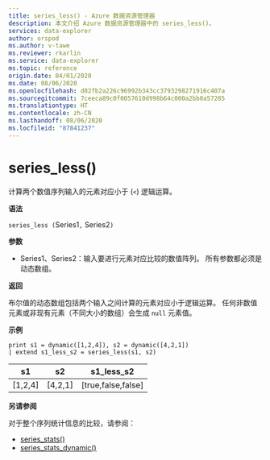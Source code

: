 ```yaml
---
title: series_less() - Azure 数据资源管理器
description: 本文介绍 Azure 数据资源管理器中的 series_less()。
services: data-explorer
author: orspod
ms.author: v-tawe
ms.reviewer: rkarlin
ms.service: data-explorer
ms.topic: reference
origin.date: 04/01/2020
ms.date: 08/06/2020
ms.openlocfilehash: d82fb2a226c96992b343cc3793298271916c407a
ms.sourcegitcommit: 7ceeca89c0f0057610d998b64c000a2bb0a57285
ms.translationtype: HT
ms.contentlocale: zh-CN
ms.lasthandoff: 08/06/2020
ms.locfileid: "87841237"
---
```

# <a name="series_less"></a>series_less()

计算两个数值序列输入的元素对应小于 (`<`) 逻辑运算。

**语法**

`series_less (`Series1`,` Series2`)`

**参数**

* Series1、Series2：输入要进行元素对应比较的数值阵列。 所有参数都必须是动态数组。 

**返回**

布尔值的动态数组包括两个输入之间计算的元素对应小于逻辑运算。 任何非数值元素或非现有元素（不同大小的数组）会生成 `null` 元素值。

**示例**

<!-- csl: https://help.kusto.chinacloudapi.cn:443/Samples -->
```kusto
print s1 = dynamic([1,2,4]), s2 = dynamic([4,2,1])
| extend s1_less_s2 = series_less(s1, s2)
```

|s1|s2|s1_less_s2|
|---|---|---|
|[1,2,4]|[4,2,1]|[true,false,false]|

**另请参阅**

对于整个序列统计信息的比较，请参阅：
* [series_stats()](series-statsfunction.md)
* [series_stats_dynamic()](series-stats-dynamicfunction.md)

